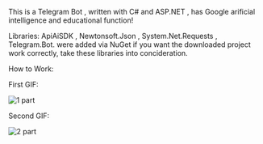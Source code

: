 This is a Telegram Bot , written with C# and ASP.NET , has Google arificial intelligence and educational function!

Libraries: ApiAiSDK , Newtonsoft.Json , System.Net.Requests , Telegram.Bot. were added via NuGet
if you want the downloaded project work correctly, take these libraries into concideration.


How to Work: 

First GIF: 

![1 part](https://user-images.githubusercontent.com/38010166/82077552-b028c200-96f0-11ea-984c-a086a9ec98b4.gif)

Second GIF:

![2 part](https://user-images.githubusercontent.com/38010166/82077579-bcad1a80-96f0-11ea-83ba-2271db568eb6.gif)
